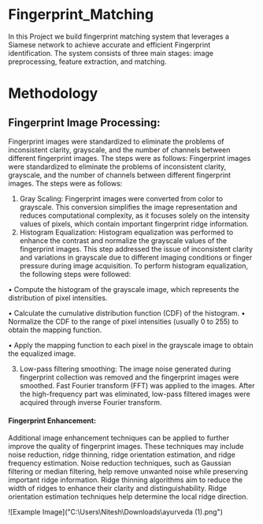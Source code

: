 # Fingerprint_Matching
In this Project we build fingerprint matching system that leverages a Siamese network to achieve accurate and efficient Fingerprint identification. The system consists of three main stages: image preprocessing, feature extraction, and matching.
# Methodology
## Fingerprint Image Processing:
Fingerprint images were standardized to eliminate the problems of inconsistent clarity,
grayscale, and the number of channels between different fingerprint images. The steps were
as follows: Fingerprint images were standardized to eliminate the problems of inconsistent
clarity, grayscale, and the number of channels between different fingerprint images. The
steps were as follows:
1. Gray Scaling: Fingerprint images were converted from color to grayscale. This
conversion simplifies the image representation and reduces computational complexity, as it
focuses solely on the intensity values of pixels, which contain important fingerprint ridge
information.
2. Histogram Equalization: Histogram equalization was performed to enhance the
contrast and normalize the grayscale values of the fingerprint images. This step addressed
the issue of inconsistent clarity and variations in grayscale due to different imaging conditions or finger pressure during image acquisition.
To perform histogram equalization, the following steps were followed:

• Compute the histogram of the grayscale image, which represents the distribution of
pixel intensities.

• Calculate the cumulative distribution function (CDF) of the histogram.
• Normalize the CDF to the range of pixel intensities (usually 0 to 255) to obtain the
mapping function.

• Apply the mapping function to each pixel in the grayscale image to obtain the equalized image.

3. Low-pass filtering smoothing: The image noise generated during fingerprint collection was removed and the fingerprint images were smoothed. Fast Fourier transform
(FFT) was applied to the images. After the high-frequency part was eliminated, low-pass
filtered images were acquired through inverse Fourier transform.

#### Fingerprint Enhancement:
Additional image enhancement techniques
can be applied to further improve the quality of fingerprint images. These techniques may
include noise reduction, ridge thinning, ridge orientation estimation, and ridge frequency
estimation. Noise reduction techniques, such as Gaussian filtering or median filtering,
help remove unwanted noise while preserving important ridge information. Ridge thinning
algorithms aim to reduce the width of ridges to enhance their clarity and distinguishability.
Ridge orientation estimation techniques help determine the local ridge direction.

![Example Image]("C:\Users\Nitesh\Downloads\ayurveda (1).png")



